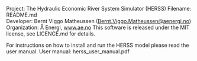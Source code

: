 Project:      The Hydraulic Economic River System Simulator (HERSS)
Filename:     README.md                                                        
Developer:    Bernt Viggo Matheussen (Bernt.Viggo.Matheussen@aenergi.no)
Organization: Å Energi, www.ae.no
This software is released under the MIT license, see LICENCE.md for details. 

For instructions on how to install and run the HERSS model please read the user manual.
User manual:  herss_user_manual.pdf

